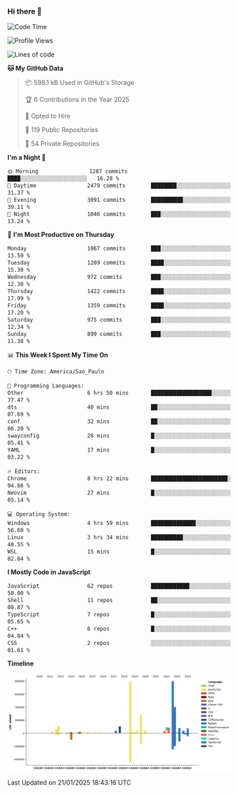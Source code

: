 ### Hi there 👋

<!--START_SECTION:waka-->
![Code Time](http://img.shields.io/badge/Code%20Time-6%2C818%20hrs%2016%20mins-blue)

![Profile Views](http://img.shields.io/badge/Profile%20Views-1-blue)

![Lines of code](https://img.shields.io/badge/From%20Hello%20World%20I%27ve%20Written-3.3%20million%20lines%20of%20code-blue)

**🐱 My GitHub Data** 

> 📦 598.1 kB Used in GitHub's Storage 
 > 
> 🏆 6 Contributions in the Year 2025
 > 
> 💼 Opted to Hire
 > 
> 📜 119 Public Repositories 
 > 
> 🔑 54 Private Repositories 
 > 
**I'm a Night 🦉** 

```text
🌞 Morning                1287 commits        ████░░░░░░░░░░░░░░░░░░░░░   16.28 % 
🌆 Daytime                2479 commits        ████████░░░░░░░░░░░░░░░░░   31.37 % 
🌃 Evening                3091 commits        ██████████░░░░░░░░░░░░░░░   39.11 % 
🌙 Night                  1046 commits        ███░░░░░░░░░░░░░░░░░░░░░░   13.24 % 
```
📅 **I'm Most Productive on Thursday** 

```text
Monday                   1067 commits        ███░░░░░░░░░░░░░░░░░░░░░░   13.50 % 
Tuesday                  1209 commits        ████░░░░░░░░░░░░░░░░░░░░░   15.30 % 
Wednesday                972 commits         ███░░░░░░░░░░░░░░░░░░░░░░   12.30 % 
Thursday                 1422 commits        ████░░░░░░░░░░░░░░░░░░░░░   17.99 % 
Friday                   1359 commits        ████░░░░░░░░░░░░░░░░░░░░░   17.20 % 
Saturday                 975 commits         ███░░░░░░░░░░░░░░░░░░░░░░   12.34 % 
Sunday                   899 commits         ███░░░░░░░░░░░░░░░░░░░░░░   11.38 % 
```


📊 **This Week I Spent My Time On** 

```text
🕑︎ Time Zone: America/Sao_Paulo

💬 Programming Languages: 
Other                    6 hrs 50 mins       ███████████████████░░░░░░   77.47 % 
dts                      40 mins             ██░░░░░░░░░░░░░░░░░░░░░░░   07.69 % 
conf                     32 mins             ██░░░░░░░░░░░░░░░░░░░░░░░   06.20 % 
swayconfig               28 mins             █░░░░░░░░░░░░░░░░░░░░░░░░   05.41 % 
YAML                     17 mins             █░░░░░░░░░░░░░░░░░░░░░░░░   03.22 % 

🔥 Editors: 
Chrome                   8 hrs 22 mins       ████████████████████████░   94.86 % 
Neovim                   27 mins             █░░░░░░░░░░░░░░░░░░░░░░░░   05.14 % 

💻 Operating System: 
Windows                  4 hrs 59 mins       ██████████████░░░░░░░░░░░   56.60 % 
Linux                    3 hrs 34 mins       ██████████░░░░░░░░░░░░░░░   40.55 % 
WSL                      15 mins             █░░░░░░░░░░░░░░░░░░░░░░░░   02.84 % 
```

**I Mostly Code in JavaScript** 

```text
JavaScript               62 repos            ████████████░░░░░░░░░░░░░   50.00 % 
Shell                    11 repos            ██░░░░░░░░░░░░░░░░░░░░░░░   08.87 % 
TypeScript               7 repos             █░░░░░░░░░░░░░░░░░░░░░░░░   05.65 % 
C++                      6 repos             █░░░░░░░░░░░░░░░░░░░░░░░░   04.84 % 
CSS                      2 repos             ░░░░░░░░░░░░░░░░░░░░░░░░░   01.61 % 
```



**Timeline**

![Lines of Code chart](https://raw.githubusercontent.com/jampow/jampow/master/assets/bar_graph.png)


 Last Updated on 21/01/2025 18:43:16 UTC
<!--END_SECTION:waka-->
